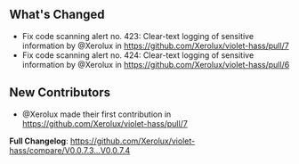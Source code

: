 ## What's Changed
* Fix code scanning alert no. 423: Clear-text logging of sensitive information by @Xerolux in https://github.com/Xerolux/violet-hass/pull/7
* Fix code scanning alert no. 424: Clear-text logging of sensitive information by @Xerolux in https://github.com/Xerolux/violet-hass/pull/6

## New Contributors
* @Xerolux made their first contribution in https://github.com/Xerolux/violet-hass/pull/7

**Full Changelog**: https://github.com/Xerolux/violet-hass/compare/V0.0.7.3...V0.0.7.4
